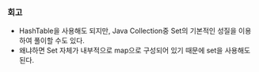 ### 회고
- HashTable을 사용해도 되지만, Java Collection중 Set의 기본적인 성질을 이용하여 풀이할 수도 있다.
- 왜냐하면 Set 자체가 내부적으로 map으로 구성되어 있기 때문에 set을 사용해도 된다.